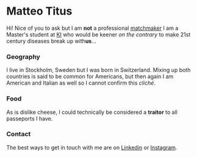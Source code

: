 # Matteo Titus

Hi! Nice of you to ask but I am **not** a professional [matchmaker](http://superbhub.com/biography/author-matt-titus-books-wife-divorce-net-worth/?__cf_chl_jschl_tk__=30_9qgXAAO6K2p04Hx5PoE5BF1V_bsjNtTR8NxgvE8g-1636023034-0-gaNycGzNA5E)
I am a Master's student at [KI](https://ki.se/en) who would be keener
*on the contrary* to make 21st century diseases break up with**us**...  

### Geography

I live in Stockholm, Sweden but I was born in Switzerland. Mixing up both
 countries is said to be common for Americans, but then again I am American
and Italian as well so I cannot confirm this *cliché*.

### Food

As is dislike cheese, I could technically be considered a **traitor** to all passeports I have.

### Contact

The best ways to get in touch with me are on [Linkedin](https://www.linkedin.com/in/matteo-titus-09208520b/) or  [Instagram](https://www.instagram.com/ma11eoo/).

